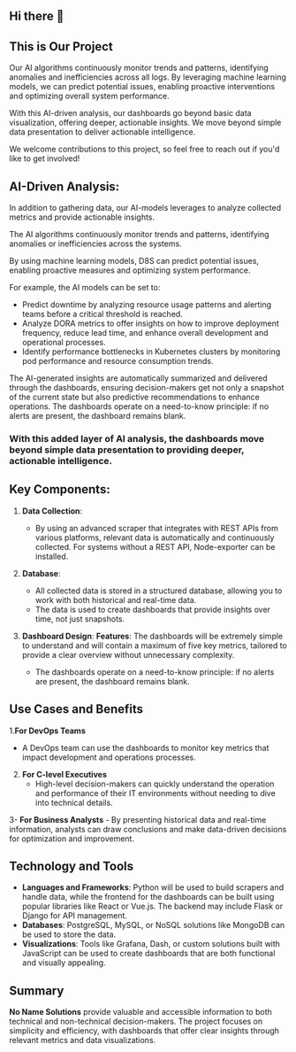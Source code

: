 ## Hi there 👋

## This is Our Project
Our AI algorithms continuously monitor trends and patterns, identifying anomalies and inefficiencies across all logs. By leveraging machine learning models, we can predict potential issues, enabling proactive interventions and optimizing overall system performance.

With this AI-driven analysis, our dashboards go beyond basic data visualization, offering deeper, actionable insights. We move beyond simple data presentation to deliver actionable intelligence.

We welcome contributions to this project, so feel free to reach out if you'd like to get involved!

## AI-Driven Analysis:

In addition to gathering data, our AI-models leverages to analyze collected metrics and provide actionable insights.  

The AI algorithms continuously monitor trends and patterns, identifying anomalies or inefficiencies across the systems. 

By using machine learning models, D8S can predict potential issues, enabling proactive measures and optimizing system performance.

For example, the AI models can be set to:

- Predict downtime by analyzing resource usage patterns and alerting teams before a critical threshold is reached.
- Analyze DORA metrics to offer insights on how to improve deployment frequency, reduce lead time, and enhance overall development and operational processes.
- Identify performance bottlenecks in Kubernetes clusters by monitoring pod performance and resource consumption trends.

The AI-generated insights are automatically summarized and delivered through the dashboards, ensuring decision-makers get not only a snapshot of the current state but also predictive recommendations to enhance operations. The dashboards operate on a need-to-know principle: if no alerts are present, the dashboard remains blank.

### With this added layer of AI analysis, the dashboards move beyond simple data presentation to providing deeper, actionable intelligence.

## Key Components:
1. **Data Collection**:
    - By using an advanced scraper that integrates with REST APIs from various platforms, relevant data is automatically and continuously collected. For systems without a REST API, Node-exporter can be installed. 

2. **Database**:
    - All collected data is stored in a structured database, allowing you to work with both historical and real-time data.
    - The data is used to create dashboards that provide insights over time, not just snapshots.

3. **Dashboard Design**:
   **Features**: The dashboards will be extremely simple to understand and will contain a maximum of five key metrics, tailored to provide a clear overview without unnecessary complexity.
    - The dashboards operate on a need-to-know principle: if no alerts are present, the dashboard remains blank.

## Use Cases and Benefits
1.**For DevOps Teams**
  - A DevOps team can use the dashboards to monitor key metrics that impact development and operations processes.
  
2. **For C-level Executives**
    - High-level decision-makers can quickly understand the operation and performance of their IT environments without needing to dive into technical details.
    
3- **For Business Analysts**
    - By presenting historical data and real-time information, analysts can draw conclusions and make data-driven decisions for optimization and improvement.


## Technology and Tools
- **Languages and Frameworks**: Python will be used to build scrapers and handle data, while the frontend for the dashboards can be built using popular libraries like React or Vue.js. The backend may include Flask or Django for API management.
- **Databases**: PostgreSQL, MySQL, or NoSQL solutions like MongoDB can be used to store the data.
- **Visualizations**: Tools like Grafana, Dash, or custom solutions built with JavaScript can be used to create dashboards that are both functional and visually appealing.

## Summary
**No Name Solutions** provide valuable and accessible information to both technical and non-technical decision-makers. The project focuses on simplicity and efficiency, with dashboards that offer clear insights through relevant metrics and data visualizations.
